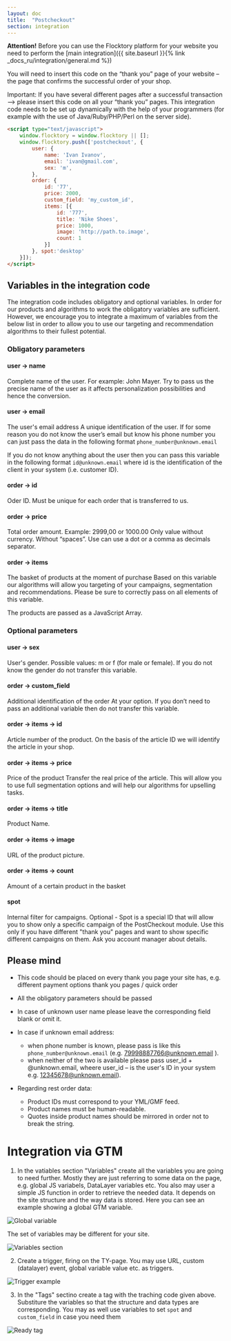 ```yaml
---
layout: doc
title:  "Postcheckout"
section: integration
---
```

**Attention!** Before you can use the Flocktory platform for your website you need to perform the  [main integration]({{ site.baseurl }}{% link _docs_ru/integration/general.md %})

You will need to insert this code on the “thank you” page of your website – the page that confirms the successful order of your shop.

Important: If you have several different pages after a successful transaction --> please insert this code on all your “thank you” pages. This integration code needs to be set up dynamically with the help of your programmers (for example with the use of Java/Ruby/PHP/Perl on the server side).

```html
<script type="text/javascript">
    window.flocktory = window.flocktory || [];
    window.flocktory.push(['postcheckout', {
        user: {
            name: 'Ivan Ivanov',
            email: 'ivan@gmail.com',
            sex: 'm',
        },
        order: {
            id: '77',
            price: 2000,
            custom_field: 'my_custom_id',
            items: [{
                id: '777',
                title: 'Nike Shoes',
                price: 1000,
                image: 'http://path.to.image',
                count: 1
            }]
        }, spot:'desktop'
    }]);
</script>
```

## Variables in the integration code
The integration code includes obligatory and optional variables. In order for our products and algorithms to work the obligatory variables are sufficient. However, we encourage you to integrate a maximum of variables from the below list in order to allow you to use our targeting and recommendation algorithms to their fullest potential.

### Obligatory parameters

#### user → name
Complete name of the user. For example: John Mayer. Try to pass us the precise name of the user as it affects personalization possibilities and hence the conversion.

#### user → email
The user's email address	A unique identification of the user. If for some reason you do not know the user’s email but know his phone number you can just pass the data in the following format `phone_number@unknown.email`

If you do not know anything about the user then you can pass this variable in the following format `id@unknown.email` where id is the identification of the client in your system (i.e. customer ID).

#### order → id
Oder ID. Must be unique for each order that is transferred to us.

#### order → price
Total order amount. Example: 2999,00 or 1000.00	Only value without currency. Without “spaces”. Use can use a dot or a comma as decimals separator.

#### order → items
The basket of products at the moment of purchase	Based on this variable our algorithms will allow you targeting of your campaigns, segmentation and recommendations. Please be sure to correctly pass on all elements of this variable.

The products are passed as a JavaScript Array.


### Optional parameters
#### user → sex
User's gender.	Possible values: m or f (for male or female). If you do not know the gender do not transfer this variable.

#### order → custom_field
Additional identification of the order	At your option. If you don’t need to pass an additional variable then do not transfer this variable.

#### order → items → id
Article number of the product.	On the basis of the article ID we will identify the article in your shop.

#### order → items → price
Price of the product	Transfer the real price of the article. This will allow you to use full segmentation options and will help our algorithms for upselling tasks.

#### order → items → title
Product Name.

#### order → items → image
URL of the product picture.

#### order → items → count
Amount of a certain product in the basket

#### spot
Internal filter for campaigns.
Optional - Spot is a special ID that will allow you to show only a specific campaign of the PostCheckout module. Use this only if you have different "thank you" pages and want to show specific different campaigns on them. Ask you account manager about details.

## Please mind

*	This code should be placed on every thank you page your site has, e.g. different payment options thank you pages / quick order
*	All the obligatory parameters should be passed

* In case of unknown user name please leave the corresponding field blank or omit it.
* In case if unknown email address:
    * when phone number is known, please pass is like this `phone_number@unknown.email` (e.g. 79998887766@unknown.email ).
    * when neither of the two is available please pass user_id + @unknown.email, wheere user_id – is the user's ID in your system e.g. 12345678@unknown.email).
* Regarding rest order data:
    * Product IDs must correspond to your YML/GMF feed.
    * Product names must be human-readable.
    * Quotes inside product names should be mirrored in order not to break the string.



# Integration via GTM

1) In the vatiables section "Variables" create all the variables you are going to need further. Mostly they are just referring to some data on the page, e.g. global JS variabels, DataLayer variables etc. You also may user a simple JS function in order to retrieve the needed data. It depends on the site structure and the way data is stored. Here you can see an example showing a global GTM variable.

![Global variable](https://assets.flocktory.com/uploads/clients/1791/303cacce-fdb8-49d2-86df-ee5e02992786_image14.png)

The set of variables may be different for your site.

![Variables section](https://assets.flocktory.com/uploads/clients/1791/d826d6e3-19b3-4fc6-9370-9ca69b5b1a6b_image15.png)

2) Create a trigger, firing on the TY-page. You may use URL, custom (datalayer) event, global variable value etc. as triggers.

![Trigger example](https://assets.flocktory.com/uploads/clients/1791/a4b66254-91c9-4af7-96b7-99eb3cf823b9_image16.png)

3) In the "Tags" sectino create a tag with the traching code given above. Substiture the variables so that the structure and data types are corresponding. You may as well use variables to set `spot` and `custom_field` in case you need them

![Ready tag](https://assets.flocktory.com/uploads/clients/1791/84ff1cf0-9895-4a60-bb9d-135ce9c2fa83_image17.png)
